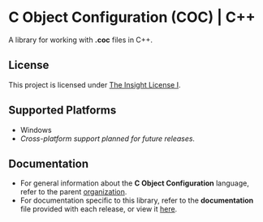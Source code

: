 # C Object Configuration (COC) | C++
A library for working with **.coc** files in C++.

## License
This project is licensed under [The Insight License I](license.md).

## Supported Platforms
- Windows
- *Cross-platform support planned for future releases.*

## Documentation
- For general information about the **C Object Configuration** language, refer to the parent [organization](https://github.com/C-Object-Configuration).
- For documentation specific to this library, refer to the **documentation** file provided with each release, or view it [here](documentation.md).